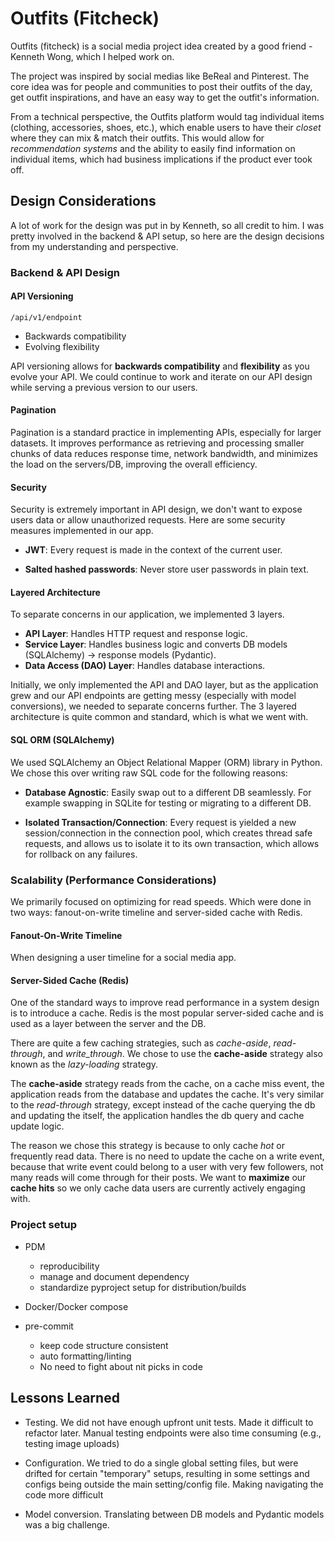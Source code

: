 # Outfits (Fitcheck)

Outfits (fitcheck) is a social media project idea created by a good friend -
Kenneth Wong, which I helped work on.

The project was inspired by social medias like BeReal and Pinterest. The core
idea was for people and communities to post their outfits of the day, get outfit
inspirations, and have an easy way to get the outfit's information.

From a technical perspective, the Outfits platform would tag individual items
(clothing, accessories, shoes, etc.), which enable users to have their _closet_
where they can mix & match their outfits. This would allow for _recommendation
systems_ and the ability to easily find information on individual items, which
had business implications if the product ever took off.

## Design Considerations

A lot of work for the design was put in by Kenneth, so all credit to him. I was
pretty involved in the backend & API setup, so here are the design decisions
from my understanding and perspective.

### Backend & API Design

#### API Versioning

`/api/v1/endpoint`

- Backwards compatibility
- Evolving flexibility

API versioning allows for **backwards compatibility** and **flexibility** as you
evolve your API. We could continue to work and iterate on our API design while
serving a previous version to our users.

#### Pagination

Pagination is a standard practice in implementing APIs, especially for larger
datasets. It improves performance as retrieving and processing smaller chunks of
data reduces response time, network bandwidth, and minimizes the load on the
servers/DB, improving the overall efficiency.

#### Security

Security is extremely important in API design, we don't want to expose users
data or allow unauthorized requests. Here are some security measures implemented
in our app.

- **JWT**: Every request is made in the context of the current user.

- **Salted hashed passwords**: Never store user passwords in plain text.

#### Layered Architecture

To separate concerns in our application, we implemented 3 layers.

- **API Layer**: Handles HTTP request and response logic.
- **Service Layer**: Handles business logic and converts DB models (SQLAlchemy) -> response
  models (Pydantic).
- **Data Access (DAO) Layer**: Handles database interactions.

Initially, we only implemented the API and DAO layer, but as the application
grew and our API endpoints are getting messy (especially with model
conversions), we needed to separate concerns further. The 3 layered architecture
is quite common and standard, which is what we went with.

#### SQL ORM (SQLAlchemy)

We used SQLAlchemy an Object Relational Mapper (ORM) library in Python. We chose
this over writing raw SQL code for the following reasons:

- **Database Agnostic**: Easily swap out to a different DB seamlessly. For
  example swapping in SQLite for testing or migrating to a different DB.

- **Isolated Transaction/Connection**: Every request is yielded a new
  session/connection in the connection pool, which creates thread safe requests,
  and allows us to isolate it to its own transaction, which allows for rollback
  on any failures.

### Scalability (Performance Considerations)

We primarily focused on optimizing for read speeds. Which were done in two ways: fanout-on-write timeline and server-sided cache with Redis.

#### Fanout-On-Write Timeline

When designing a user timeline for a social media app.

#### Server-Sided Cache (Redis)

One of the standard ways to improve read performance in a system design is to introduce a cache. Redis is the most popular server-sided cache and is used as a layer between the server and the DB.

There are quite a few caching strategies, such as _cache-aside_, _read-through_, and _write_through_. We chose to use the **cache-aside** strategy also known as the _lazy-loading_ strategy.

The **cache-aside** strategy reads from the cache, on a cache miss event, the application reads from the database and updates the cache. It's very similar to the _read-through_ strategy, except instead of the cache querying the db and updating the itself, the application handles the db query and cache update logic.

The reason we chose this strategy is because to only cache _hot_ or frequently read data. There is no need to update the cache on a write event, because that write event could belong to a user with very few followers, not many reads will come through for their posts. We want to **maximize** our **cache hits** so we only cache data users are currently actively engaging with.



### Project setup

- PDM

  - reproducibility
  - manage and document dependency
  - standardize pyproject setup for distribution/builds

- Docker/Docker compose
- pre-commit
  - keep code structure consistent
  - auto formatting/linting
  - No need to fight about nit picks in code

## Lessons Learned

- Testing. We did not have enough upfront unit tests. Made it difficult to
  refactor later. Manual testing endpoints were also time consuming (e.g.,
  testing image uploads)

- Configuration. We tried to do a single global setting files, but were drifted
  for certain "temporary" setups, resulting in some settings and configs being
  outside the main setting/config file. Making navigating the code more
  difficult

- Model conversion. Translating between DB models and Pydantic models was a big
  challenge.



<!-- TODO: add graphics -->